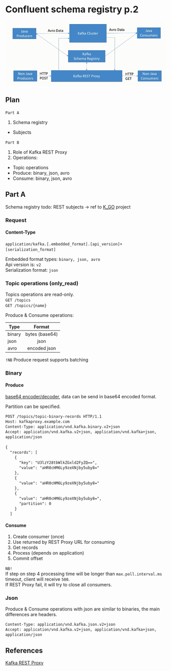 # Confluent schema registry p.2

![img](./kakfa_REST_proxy_workflow.png)

## Plan
`Part A`
1. Schema registry
* Subjects

`Part B`  
1. Role of Kafka REST Proxy
2. Operations: 
* Topic operations
* Produce: binary, json, avro
* Consume: binary, json, avro
 
 
## Part A

Schema registry
todo: REST subjects -> ref to [K_GO](https://github.com/sysco-middleware/KGO) project

### Request

#### Content-Type

`application/kafka.[.embedded_format].[api_version]+[serialization_format]`


Embedded format types:  `binary, json, avro`  
Api version is:         `v2`  
Serialization format:   `json`  


### Topic operations (only_read)

Topics operations are read-only.   
`GET /topics`  
`GET /topics/{name}`

Produce & Consume operations: 

| Type        | Format            |
| ------------- |:-------------:  |
| binary        | bytes (base64)  |
| json          | json            |
| avro          | encoded json    |

`!NB` Produce request supports batching

### Binary

#### Produce

[base64 encoder/decoder](http://www.utilities-online.info/base64),  data can be send in base64 encoded format. 

Partition can be specified. 

```
POST /topics/topic-binary-records HTTP/1.1
Host: kafkaproxy.example.com
Content-Type: application/vnd.kafka.binary.v2+json
Accept: application/vnd.kafka.v2+json, application/vnd.kafka+json, application/json

{
  "records": [
    {
      "key": "U3lzY28tbWlkZGxld2FyZQ==",
      "value": "aHR0cHM6Ly9zeXNjby5uby8="
    },
    {
      "value": "aHR0cHM6Ly9zeXNjby5uby8="
    },
    {
      "value": "aHR0cHM6Ly9zeXNjby5uby8=",
      "partition": 0
    }
  ]

```

#### Consume

1. Create consumer (once)
2. Use returned by REST Proxy URL for consuming
3. Get records
4. Process (depends on application)
5. Commit offset

`NB!`  
If step on step 4 processing time will be longer than `max.poll.interval.ms` timeout, client will receive `500`.  
If REST Proxy fail, it will try to close all consumers.


### Json

Produce & Consume operations with json are similar to binaries, the main differences are headers.

```
Content-Type: application/vnd.kafka.json.v2+json
Accept: application/vnd.kafka.v2+json, application/vnd.kafka+json, application/json

```



## References 

[Kafka REST Proxy](https://docs.confluent.io/current/kafka-rest/docs/index.html)

